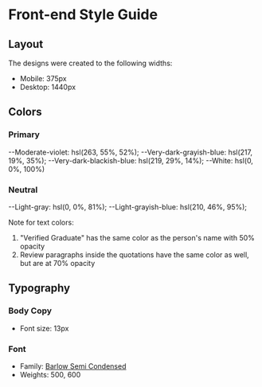 # Front-end Style Guide

## Layout

The designs were created to the following widths:

- Mobile: 375px
- Desktop: 1440px

## Colors

### Primary

--Moderate-violet: hsl(263, 55%, 52%);
--Very-dark-grayish-blue: hsl(217, 19%, 35%);
--Very-dark-blackish-blue: hsl(219, 29%, 14%);
--White: hsl(0, 0%, 100%)

### Neutral

--Light-gray: hsl(0, 0%, 81%);
--Light-grayish-blue: hsl(210, 46%, 95%);

Note for text colors:

1. "Verified Graduate" has the same color as the person's name with 50% opacity
2. Review paragraphs inside the quotations have the same color as well, but are at 70% opacity

## Typography

### Body Copy

- Font size: 13px

### Font

- Family: [Barlow Semi Condensed](https://fonts.google.com/specimen/Barlow+Semi+Condensed)
- Weights: 500, 600
